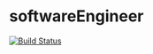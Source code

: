 # softwareEngineer
[![Build Status](https://travis-ci.com/im99014/softwareEngineer.svg?branch=master)](https://travis-ci.com/im99014/softwareEngineer)
